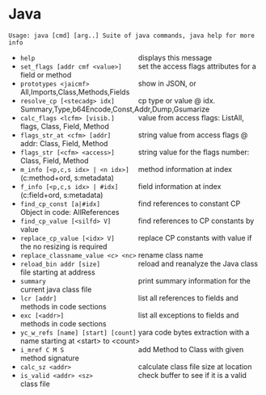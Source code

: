 <!-- TITLE: Java -->
# Java

```text
Usage: java [cmd] [arg..] Suite of java commands, java help for more info
```

- `help                            `  displays this message
- `set_flags [addr cmf <value>]    `  set the access flags attributes for a field or method
- `prototypes <jaicmf>             `  show in JSON, or All,Imports,Class,Methods,Fields
- `resolve_cp [<stecadg> idx]      `  cp type or value @ idx. Summary,Type,b64Encode,Const,Addr,Dump,Gsumarize
- `calc_flags <lcfm> [visib.]      `  value from access flags: ListAll, flags, Class, Field, Method
- `flags_str_at <cfm> [addr]       `  string value from access flags @ addr: Class, Field, Method
- `flags_str [<cfm> <access>]      `  string value for the flags number: Class, Field, Method
- `m_info [<p,c,s idx> | <n idx>]  `  method information at index (c:method+ord, s:metadata)
- `f_info [<p,c,s idx> | #idx]     `  field information at index (c:field+ord, s:metadata)
- `find_cp_const [a|#idx]          `  find references to constant CP Object in code: AllReferences
- `find_cp_value [<silfd> V]       `  find references to CP constants by value
- `replace_cp_value [<idx> V]      `  replace CP constants with value if the no resizing is required
- `replace_classname_value <c> <nc>`  rename class name
- `reload_bin addr [size]          `  reload and reanalyze the Java class file starting at address
- `summary                         `  print summary information for the current java class file
- `lcr [addr]                      `  list all references to fields and methods in code sections
- `exc [<addr>]                    `  list all exceptions to fields and methods in code sections
- `yc_w_refs [name] [start] [count]`  yara code bytes extraction with a name starting at \<start\> to \<count\>
- `i_mref C M S                    `  add Method to Class with given method signature
- `calc_sz <addr>                  `  calculate class file size at location
- `is_valid <addr> <sz>            `  check buffer to see if it is a valid class file

<p hidden>prototypes set_flags java lcr exc</p>
